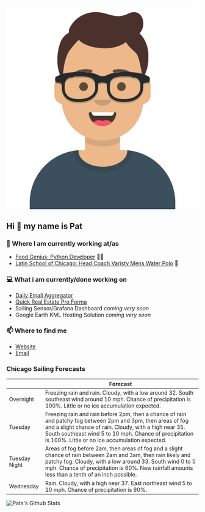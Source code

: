 [![Social banner for p-j-falconer](https://raw.githubusercontent.com/P-J-FALCONER/P-J-FALCONER/master/assets/avataaars.svg)](https://patfalconer.com/)
## Hi :wave: my name is Pat

### 💼 Where I am currently working at/as
- [Food Genius: Python Developer](https://getfoodgenius.com/) 🍔🐍
- [Latin School of Chicago: Head Coach Varisty Mens Water Polo](https://www.latinschool.org/) 🤽


### 💻 What i am currently/done working on
 - [Daily Email Aggregator](https://github.com/P-J-FALCONER/dott_daily_mail)
 - [Quick Real Estate Pro Forma](https://github.com/P-J-FALCONER/henry)
 - Sailing Sensor/Grafana Dashboard *coming very soon*
 - Google Earth KML Hosting Solution *coming very soon*

### 📫 Where to find me
 - [Website](https://patfalconer.com/)
 - [Email](mailto:patrick.j.falconer@gmail.com)


### Chicago Sailing Forecasts
|   | Forecast  |
|---|---|
| Overnight | Freezing rain and rain. Cloudy, with a low around 32. South southeast wind around 10 mph. Chance of precipitation is 100%. Little or no ice accumulation expected. |
| Tuesday | Freezing rain and rain before 2pm, then a chance of rain and patchy fog between 2pm and 3pm, then areas of fog and a slight chance of rain. Cloudy, with a high near 35. South southeast wind 5 to 10 mph. Chance of precipitation is 100%. Little or no ice accumulation expected. |
| Tuesday Night | Areas of fog before 2am, then areas of fog and a slight chance of rain between 2am and 3am, then rain likely and patchy fog. Cloudy, with a low around 33. South wind 0 to 5 mph. Chance of precipitation is 60%. New rainfall amounts less than a tenth of an inch possible. |
| Wednesday | Rain. Cloudy, with a high near 37. East northeast wind 5 to 10 mph. Chance of precipitation is 90%. |

![Pats's Github Stats](https://github-readme-stats.vercel.app/api?username=p-j-falconer&show_icons=true&theme=radical)
